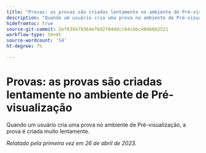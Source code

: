 ```yaml
---
title: "Provas: as provas são criadas lentamente no ambiente de Pré-visualização"
description: "Quando um usuário cria uma prova no ambiente de Pré-visualização, a prova é criada muito lentamente."
hidefromtoc: true
source-git-commit: 2ef839479364e7692f04ddcc84cbbc40466b2521
workflow-type: tm+mt
source-wordcount: '54'
ht-degree: 7%

---
```



# Provas: as provas são criadas lentamente no ambiente de Pré-visualização

<!--This article is by request. Article is on WF and WFP TOCs-->

Quando um usuário cria uma prova no ambiente de Pré-visualização, a prova é criada muito lentamente.

_Relatado pela primeira vez em 26 de abril de 2023._

